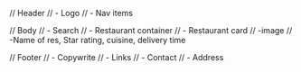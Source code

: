 // Header
// - Logo
// - Nav items 

// Body 
// - Search
// - Restaurant container 
// - Restaurant card 
//   -image
//   -Name of res, Star rating, cuisine, delivery time

// Footer 
// - Copywrite
// - Links
// - Contact
// - Address





